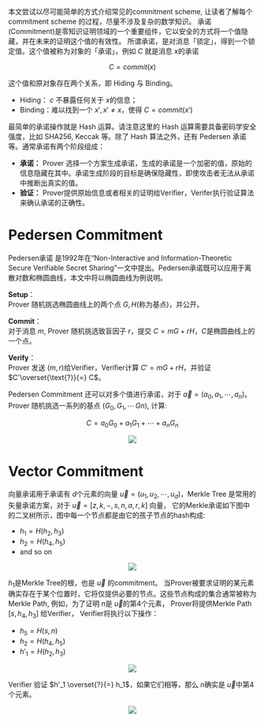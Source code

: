 本文尝试以尽可能简单的方式介绍常见的commitment scheme, 让读者了解每个commitment scheme 的过程，尽量不涉及复杂的数学知识。
承诺(Commitment)是零知识证明领域的一个重要组件，它以安全的方式将一个值隐藏，并在未来的证明这个值的有效性。
所谓承诺，是对消息「锁定」，得到一个锁定值。这个值被称为对象的「承诺」，例如 $C$ 就是消息 $x$的承诺

$$
C=commit(x)
$$

这个值和原对象存在两个关系，即 Hiding 与 Binding。
+ Hiding： $c$ 不暴露任何关于 $x$的信息；
+ Binding：难以找到一个 $x', x'\neq x$，使得 $C=commit(x')$

最简单的承诺操作就是 Hash 运算。请注意这里的 Hash 运算需要具备密码学安全强度，比如 SHA256, Keccak 等。除了 Hash 算法之外，还有 Pedersen 承诺等。通常承诺有两个阶段组成：

+ **承诺：** Prover 选择一个方案生成承诺，生成的承诺是一个加密的值，原始的信息隐藏在其中。承诺生成阶段的目标是确保隐藏性，即使攻击者无法从承诺中推断出真实的值。
+ **验证：** Prover提供原始信息或者相关的证明给Verifier，Verifer执行验证算法来确认承诺的正确性。

# Pedersen Commitment
Pedersen承诺 是1992年在“Non-Interactive and Information-Theoretic Secure Verifiable Secret Sharing”一文中提出。Pedersen承诺既可以应用于离散对数和椭圆曲线，本文中将以椭圆曲线为例说明。    

**Setup**：     
Prover 随机挑选椭圆曲线上的两个点 $G,H$(称为基点)，并公开。

**Commit**：     
对于消息 $m$, Prover 随机挑选致盲因子 $r$，提交 $C = mG + rH$，$C$是椭圆曲线上的一个点。

**Verify**：   
Prover 发送 $(m,r)$给Verifier，Verifier计算 $C'=mG+rH$，并验证 $C'\overset{\text{?}}{=} C$。

Pedersen Commitment 还可以对多个值进行承诺，对于 $\vec a = (a_0,a_1,\cdots,a_n)$。Prover 随机挑选一系列的基点 $(G_0,G_1,\cdots\,Gn)$, 计算:

$$
 C = a_0G_0+a_1G_1+\cdots+ a_nG_n
$$

<div align=center><img src ="https://github.com/zkp-co-learning/ZKP/assets/78890754/2027ab30-b7a1-4680-8635-2b9b82b7cd17"></div>


# Vector Commitment
向量承诺用于承诺有 $d$个元素的向量 $\vec u=(u_1,u_2,\cdots,u_d)$，Merkle Tree 是常用的矢量承诺方案，对于 $\vec u=[z,k,-,s,n,a,r,k]$ 向量， 它的Merkle承诺如下图中的二叉树所示，图中每一个节点都是由它的孩子节点的hash构成:
- $h_1=H(h_2,h_3)$
- $h_2 = H(h_4,h_5)$
- and so on

<div align=center><img src="https://github.com/zkp-co-learning/ZKP/assets/78890754/51a562b1-37b4-4b06-99c7-e97482b5eb6d"></div>

$h_1$是Merkle Tree的根，也是 $\vec u$ 的commitment。 当Prover被要求证明的某元素确实存在于某个位置时，它将仅提供必要的节点。这些节点构成的集合通常被称为Merkle Path, 例如，为了证明 $n$是 $\vec u$的第4个元素， Prover将提供Merkle Path  $[s, h_4, h_3]$ 给Verifier， Verifier将执行以下操作：

- $h_5=H(s,n)$
- $h_2=H(h_4, h_5)$
- $h'_1 = H(h_2, h_3)$

<div align=center><img src="https://github.com/zkp-co-learning/ZKP/assets/78890754/d1691b18-96d5-478b-b6ff-7daf8ecec625"></div>

Verifier 验证 $h'_1 \overset{?}{=} h_1$，如果它们相等，那么 $n$确实是 $\vec u$中第4个元素。

<div align=center><img src="https://github.com/zkp-co-learning/ZKP/assets/78890754/30a24454-c8d5-4e61-9e9d-b418fb9ec526"></div>







 

